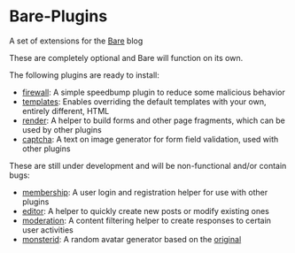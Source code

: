 # Bare-Plugins
A set of extensions for the [Bare](https://github.com/cypnk/Bare) blog

These are completely optional and Bare will function on its own.


The following plugins are ready to install:
- [firewall](https://github.com/cypnk/Bare-Plugins/tree/master/firewall): A simple speedbump plugin to reduce some malicious behavior
- [templates](https://github.com/cypnk/Bare-Plugins/tree/master/templates): Enables overriding the default templates with your own, entirely different, HTML
- [render](https://github.com/cypnk/Bare-Plugins/tree/master/render): A helper to build forms and other page fragments, which can be used by other plugins
- [captcha](https://github.com/cypnk/Bare-Plugins/tree/master/captcha): A text on image generator for form field validation, used with other plugins


These are still under development and will be non-functional and/or contain bugs:
- [membership](https://github.com/cypnk/Bare-Plugins/tree/master/membership): A user login and registration helper for use with other plugins
- [editor](https://github.com/cypnk/Bare-Plugins/tree/master/editor): A helper to quickly create new posts or modify existing ones
- [moderation](https://github.com/cypnk/Bare-Plugins/tree/master/moderation): A content filtering helper to create responses to certain user activities
- [monsterid](https://github.com/cypnk/Bare-Plugins/tree/master/monsterid): A random avatar generator based on the [original](https://github.com/splitbrain/monsterID)
